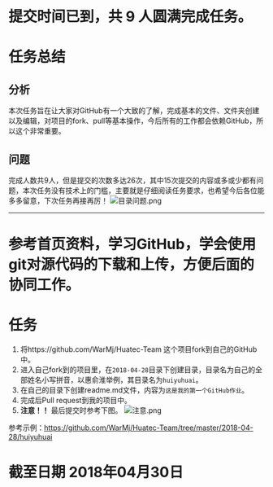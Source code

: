 # 提交时间已到，共 9 人圆满完成任务。
# 任务总结

## 分析
本次任务旨在让大家对GitHub有一个大致的了解，完成基本的文件、文件夹创建以及编辑，对项目的fork、pull等基本操作，今后所有的工作都会依赖GitHub，所以这个非常重要。

## 问题
完成人数共9人，但是提交的次数多达26次，其中15次提交的内容或多或少都有问题，本次任务没有技术上的门槛，主要就是仔细阅读任务要求，也希望今后各位能多多留意，下次任务再接再厉！
![目录问题.png](https://upload-images.jianshu.io/upload_images/2864463-f0b8fba747c4135d.png?imageMogr2/auto-orient/strip%7CimageView2/2/w/1240)

---

# 参考首页资料，学习GitHub，学会使用git对源代码的下载和上传，方便后面的协同工作。
# 任务
1. 将https://github.com/WarMj/Huatec-Team 这个项目fork到自己的GitHub中。
2. 进入自己fork到的项目里，在`2018-04-28`目录下创建目录，目录名为自己的全部姓名小写拼音，以惠俞淮举例，其目录名为`huiyuhuai`。
3. 在自己的目录下创建readme.md文件，内容为`这是我的第一个GitHub作业`。
4. 完成后Pull request到我的项目中。
5. **注意！！** 最后提交时参考下图。
![注意.png](https://upload-images.jianshu.io/upload_images/2864463-6f01a72f8d759c3a.png?imageMogr2/auto-orient/strip%7CimageView2/2/w/1240)

参考示例：https://github.com/WarMj/Huatec-Team/tree/master/2018-04-28/huiyuhuai

# 截至日期 2018年04月30日
